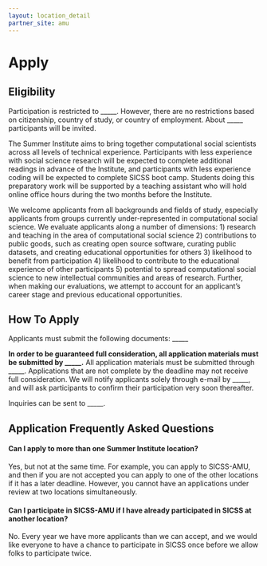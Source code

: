 ```yaml
---
layout: location_detail
partner_site: amu
---
```


# Apply

## Eligibility

Participation is restricted to \_\_\_\_\_. However, there are no restrictions based on citizenship, country of study, or country of employment. About \_\_\_\_\_ participants will be invited.

The Summer Institute aims to bring together computational social scientists across all levels of technical experience. Participants with less experience with social science research will be expected to complete additional readings in advance of the Institute, and participants with less experience coding will be expected to complete SICSS boot camp. Students doing this preparatory work will be supported by a teaching assistant who will hold online office hours during the two months before the Institute.

We welcome applicants from all backgrounds and fields of study, especially applicants from groups currently under-represented in computational social science. We evaluate applicants along a number of dimensions: 1) research and teaching in the area of computational social science 2) contributions to public goods, such as creating open source software, curating public datasets, and creating educational opportunities for others 3) likelihood to benefit from participation 4) likelihood to contribute to the educational experience of other participants 5) potential to spread computational social science to new intellectual communities and areas of research. Further, when making our evaluations, we attempt to account for an applicant’s career stage and previous educational opportunities.

## How To Apply

Applicants must submit the following documents: \_\_\_\_\_

**In order to be guaranteed full consideration, all application materials must be submitted by \_\_\_\_\_.** All application materials must be submitted through \_\_\_\_\_. Applications that are not complete by the deadline may not receive full consideration. We will notify applicants solely through e-mail by \_\_\_\_\_, and will ask participants to confirm their participation very soon thereafter.

Inquiries can be sent to \_\_\_\_\_.

## Application Frequently Asked Questions

#### Can I apply to more than one Summer Institute location?

Yes, but not at the same time. For example, you can apply to SICSS-AMU, and then if you are not accepted you can apply to one of the other locations if it has a later deadline. However, you cannot have an applications under review at two locations simultaneously.

#### Can I participate in SICSS-AMU if I have already participated in SICSS at another location?

No. Every year we have more applicants than we can accept, and we would like everyone to have a chance to participate in SICSS once before we allow folks to participate twice.
